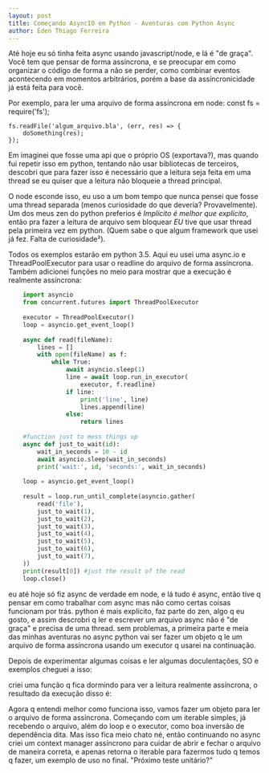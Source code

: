 ```yaml
---
layout: post
title: Começando AsyncIO em Python - Aventuras com Python Async
author: Éden Thiago Ferreira
---
```


Até hoje eu só tinha feita async usando javascript/node, e lá é "de graça". Você tem que pensar de forma assíncrona, e se preocupar em como organizar o código de forma a não se perder, como combinar eventos acontecendo em momentos arbitrários, porém a base da assíncronicidade já está feita para você.

Por exemplo, para ler uma arquivo de forma assíncrona em node:
    const fs = require('fs');
    
    fs.readFile('algum_arquivo.bla', (err, res) => {
        doSomething(res);
    });

Em imaginei que fosse uma api que o próprio OS (exportava?), mas quando fui repetir isso em python, tentando não usar bibliotecas de terceiros, descobri que para fazer isso é necessário que a leitura seja feita em uma thread se eu quiser que a leitura não bloqueie a thread principal.

O node esconde isso, eu uso a um bom tempo que nunca pensei que fosse uma thread separada (menos curiosidade do que deveria? Provavelmente). Um dos meus zen do python preferios é *Implícito é melhor que explícito*, então pra fazer a leitura de arquivo sem bloquear _EU_ tive que usar thread pela primeira vez em python. (Quem sabe o que algum framework que usei já fez. Falta de curiosidade²).

Todos os exemplos estarão em python 3.5. Aqui eu usei uma async.io e ThreadPoolExecutor para usar o readline do arquivo de forma assíncrona. Também adicionei funções no meio para mostrar que a execução é realmente assíncrona:
```python
    import asyncio
    from concurrent.futures import ThreadPoolExecutor
    
    executor = ThreadPoolExecutor()
    loop = asyncio.get_event_loop()
    
    async def read(fileName):
        lines = []
        with open(fileName) as f:
            while True:
                await asyncio.sleep(1)
                line = await loop.run_in_executor(
                    executor, f.readline)
                if line:
                    print('line', line)
                    lines.append(line)
                else:
                    return lines
    
    #function just to mess things up
    async def just_to_wait(id):
        wait_in_seconds = 10 - id
        await asyncio.sleep(wait_in_seconds)
        print('wait:', id, 'seconds:', wait_in_seconds)
    
    loop = asyncio.get_event_loop()
    
    result = loop.run_until_complete(asyncio.gather(
        read('file'),
        just_to_wait(1),
        just_to_wait(2),
        just_to_wait(3),
        just_to_wait(4),
        just_to_wait(5),
        just_to_wait(6),
        just_to_wait(7),
    ))
    print(result[0]) #just the result of the read
    loop.close()
```

eu até hoje só fiz async de verdade em node, e lá tudo é async, então tive q pensar em como trabalhar com async mas não como certas coisas funcionam por trás.
python é mais explícito, faz parte do zen, algo q eu gosto, e assim descrobri q ler e escrever um arquivo async não é "de graça" e precisa de uma thread.
sem problemas, a primeira parte e meia das minhas aventuras no async python vai ser fazer um objeto q le um arquivo de forma assíncrona usando um executor q usarei na continuação.

Depois de experimentar algumas coisas e ler algumas docuIentações, SO e exemplos cheguei a isso:

criei uma função q fica dormindo para ver a leitura realmente assíncrona, o resultado da execução disso é:

Agora q entendi melhor como funciona isso, vamos fazer um objeto para ler o arquivo de forma assíncrona.
Começando com um iterable simples, já recebendo o arquivo, além do loop e o executor, como boa inversão de dependência dita.
Mas isso fica meio chato né, então continuando no async criei um context manager assíncrono para cuidar de abrir e fechar o arquivo de maneira correta, e apenas retorna o iterable para fazermos tudo q temos q fazer, um exemplo de uso no final.
"Próximo teste unitário?"